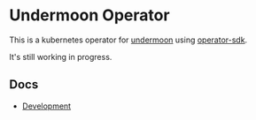 # Undermoon Operator

This is a kubernetes operator for [undermoon](https://github.com/doyoubi/undermoon) using [operator-sdk](https://sdk.operatorframework.io/).

It's still working in progress.

## Docs
- [Development](./docs/development.md)

